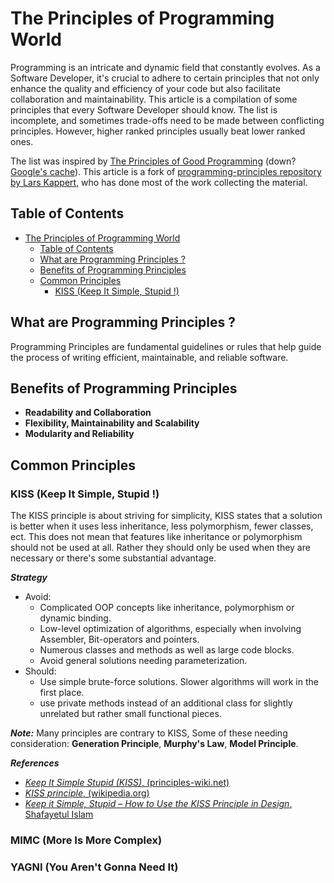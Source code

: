 # The Principles of Programming World

Programming is an intricate and dynamic field that constantly evolves. As a Software Developer, it's crucial to adhere to certain 
principles that not only enhance the quality and efficiency of your code but also facilitate collaboration and maintainability.
This article is a compilation of some principles that every Software Developer should know. The list is incomplete, and sometimes trade-offs 
need to be made between conflicting principles. However, higher ranked principles usually beat lower ranked ones.

The list was inspired by <!-- markdown-link-check-disable-next-line -->
[The Principles of Good Programming](https://www.artima.com/weblogs/viewpost.jsp?thread=331531)
(down? [Google's cache](https://webcache.googleusercontent.com/search?q=cache:KU51T8hZ-0kJ:https://www.artima.com/weblogs/viewpost.jsp%3Fthread%3D331531+&cd=1&hl=en&ct=clnk&gl=nl&client=pub-3911176865765226)).
This article is a fork of [programming-principles repository by Lars Kappert](https://github.com/webpro/programming-principles), who has done most of the work collecting the material.

## Table of Contents
<!-- TOC -->
* [The Principles of Programming World](#the-principles-of-programming-world)
  * [Table of Contents](#table-of-contents)
  * [What are Programming Principles ?](#what-are-programming-principles-)
  * [Benefits of Programming Principles](#benefits-of-programming-principles)
  * [Common Principles](#common-principles)
    * [KISS (Keep It Simple, Stupid !)](#kiss-keep-it-simple-stupid-)
<!-- TOC -->

## What are Programming Principles ?

Programming Principles are fundamental guidelines or rules that help guide the process of writing efficient, maintainable, and reliable software.

## Benefits of Programming Principles

- **Readability and Collaboration**  
- **Flexibility, Maintainability and Scalability**  
- **Modularity and Reliability**

## Common Principles

### KISS (Keep It Simple, Stupid !)

The KISS principle is about striving for simplicity, KISS states that a solution 
is better when it uses less inheritance, less polymorphism, fewer classes, ect.
This does not mean that features like inheritance or polymorphism should not be used at all.
Rather they should only be used when they are necessary or there's some substantial advantage.

**_Strategy_**
- Avoid:
  - Complicated OOP concepts like inheritance, polymorphism or dynamic binding.
  - Low-level optimization of algorithms, especially when involving Assembler, Bit-operators and pointers.
  - Numerous classes and methods as well as large code blocks.
  - Avoid general solutions needing parameterization.
- Should:
  - Use simple brute-force solutions. Slower algorithms will work in the first place.
  - use private methods instead of an additional class for slightly unrelated but rather small functional pieces.

**_Note:_** 
Many principles are contrary to KISS, Some of these needing consideration: **Generation Principle**, **Murphy's Law**, **Model Principle**.

**_References_**
- [_Keep It Simple Stupid (KISS)_, (principles-wiki.net)](http://principles-wiki.net/principles:keep_it_simple_stupid)
- [_KISS principle_, (wikipedia.org)](https://en.wikipedia.org/wiki/KISS_principle)
- [_Keep it Simple, Stupid – How to Use the KISS Principle in Design_, Shafayetul Islam](https://www.linkedin.com/pulse/keep-simple-stupid-how-use-kiss-principle-design-shafayetul-islam/)

### MIMC (More Is More Complex)

### YAGNI (You Aren't Gonna Need It)